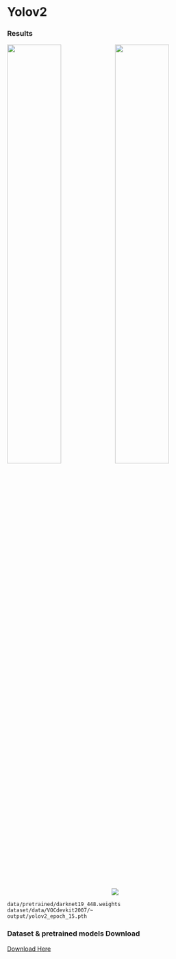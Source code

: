 # Yolov2

### Results
<img src="https://github.com/suhyeong-jeon/Yolov2/assets/70623959/8b871e43-060e-4a44-a6df-908234894265" width="50%"><img src="https://github.com/suhyeong-jeon/Yolov2/assets/70623959/98744c45-687c-4877-86c5-0eae51bc370c" width="50%">
<p align="center"><img src="https://github.com/suhyeong-jeon/Yolov2/assets/70623959/ceb2874e-f4c8-4b69-8bc2-fe5e611a59c2"></p>


```
data/pretrained/darknet19_448.weights
dataset/data/VOCdevkit2007/~
output/yolov2_epoch_15.pth
```

### Dataset & pretrained models Download
[Download Here](https://drive.google.com/file/d/1sMqvQ22IEGcvAMpAlK9nvJfgv6vQ3J_i/view?usp=drive_link)
